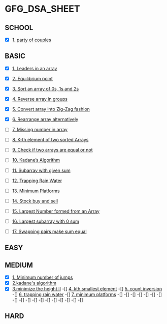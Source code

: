 # GFG_DSA_SHEET


## SCHOOL
- [x] [1. party of couples](https://practice.geeksforgeeks.org/problems/alone-in-couple5507/0)


## BASIC

- [x] [1. Leaders in an array](https://practice.geeksforgeeks.org/problems/leaders-in-an-array/0)
- [x] [2. Equilibrium point ](https://practice.geeksforgeeks.org/problems/equilibrium-point/0)
- [x] [3. Sort an array of 0s, 1s and 2s ](https://practice.geeksforgeeks.org/problems/sort-an-array-of-0s-1s-and-2s/0)
- [x] [4. Reverse array in groups](https://practice.geeksforgeeks.org/problems/reverse-array-in-groups/0)
- [x] [5. Convert array into Zig-Zag fashion ](https://practice.geeksforgeeks.org/problems/convert-array-into-zig-zag-fashion/0)
- [x] [6. Rearrange array alternatively ](https://practice.geeksforgeeks.org/problems/-rearrange-array-alternately/0/)
- [ ] [7. Missing number in array](https://practice.geeksforgeeks.org/problems/missing-number-in-array/0)
- [ ] [8. K-th element of two sorted Arrays ](https://practice.geeksforgeeks.org/problems/k-th-element-of-two-sorted-array/0)
- [ ] [9. Check if two arrays are equal or not ](https://practice.geeksforgeeks.org/problems/check-if-two-arrays-are-equal-or-not/0)
- [ ] [10. Kadane’s Algorithm ](https://practice.geeksforgeeks.org/problems/kadanes-algorithm/0)
- [ ] [11. Subarray with given sum](https://practice.geeksforgeeks.org/problems/subarray-with-given-sum/0)
- [ ] [12. Trapping Rain Water](https://practice.geeksforgeeks.org/problems/trapping-rain-water/0)
- [ ] [13. Minimum Platforms](https://practice.geeksforgeeks.org/problems/minimum-platforms/0)
- [ ] [14. Stock buy and sell](https://practice.geeksforgeeks.org/problems/stock-buy-and-sell/0)
- [ ] [15. Largest Number formed from an Array ](https://practice.geeksforgeeks.org/problems/largest-number-formed-from-an-array/0)
- [ ] [16. Largest subarray with 0 sum ](https://practice.geeksforgeeks.org/problems/largest-subarray-with-0-sum/1)
- [ ] [17. Swapping pairs make sum equal](https://practice.geeksforgeeks.org/problems/swapping-pairs-make-sum-equal/0)


## EASY


## MEDIUM
-[x] [1. Minimum number of jumps](https://practice.geeksforgeeks.org/problems/minimum-number-of-jumps/0)
-[x] [2.kadane's algorithm](https://practice.geeksforgeeks.org/problems/kadanes-algorithm/0)
-[x] [3.minimize the height II](https://practice.geeksforgeeks.org/problems/minimize-the-heights3351/0)
-[] [4. kth smallest element]()
-[] [5. count inversion]()
-[] [6. trapping rain water]()
-[] [7. minimum platforms]()
-[] []()
-[] []()
-[] []()
-[] []()
-[] []()
-[] []()
-[] []() 
-[] []()
-[] []()
-[] []()
-[] []()
-[] []()
-[] []()
-[] []()
-[] []()
-[] []()
-[] []()
-[] []()
## HARD